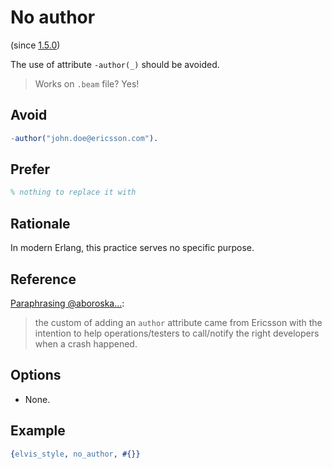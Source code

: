 # No author

(since [1.5.0](https://github.com/inaka/elvis_core/releases/tag/1.5.0))

The use of attribute `-author(_)` should be avoided.

> Works on `.beam` file? Yes!

## Avoid

```erlang
-author("john.doe@ericsson.com").
```

## Prefer

```erlang
% nothing to replace it with
```

## Rationale

In modern Erlang, this practice serves no specific purpose.

## Reference

[Paraphrasing @aboroska...](https://github.com/inaka/elvis_core/issues/149#issuecomment-699679362):

> the custom of adding an `author` attribute came from Ericsson with the intention to help
operations/testers to call/notify the right developers when a crash happened.

## Options

- None.

## Example

```erlang
{elvis_style, no_author, #{}}
```
